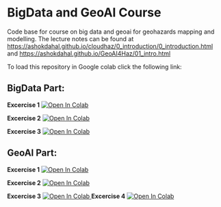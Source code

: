 # BigData and GeoAI Course
Code base for course on big data and geoai for geohazards mapping and modelling. The lecture notes can be found at https://ashokdahal.github.io/cloudhaz/0_introduction/0_introduction.html and https://ashokdahal.github.io/GeoAI4Haz/01_intro.html 

To load this repository in Google colab click the following link:
## BigData Part:
**Excercise 1** <a target="_blank" href="https://colab.research.google.com/github/ashokdahal/bigdata-geoai/blob/main/bigdata/DownloadImage.ipynb">
  <img src="https://colab.research.google.com/assets/colab-badge.svg" alt="Open In Colab"/>
</a>

**Excercise 2** <a target="_blank" href="https://colab.research.google.com/github/ashokdahal/bigdata-geoai/blob/main/bigdata/LandslideMapping.ipynb">
  <img src="https://colab.research.google.com/assets/colab-badge.svg" alt="Open In Colab"/>
</a>

**Excercise 3** <a target="_blank" href="https://colab.research.google.com/github/ashokdahal/bigdata-geoai/blob/main/bigdata/ThresholdPlayground.ipynb">
  <img src="https://colab.research.google.com/assets/colab-badge.svg" alt="Open In Colab"/>
</a>

## GeoAI Part:
**Excercise 1** <a target="_blank" href="https://colab.research.google.com/github/ashokdahal/bigdata-geoai/blob/main/geoai-excercises/lec1/Mapping.ipynb">
  <img src="https://colab.research.google.com/assets/colab-badge.svg" alt="Open In Colab"/>
</a>

**Excercise 2** <a target="_blank" href="https://colab.research.google.com/github/ashokdahal/bigdata-geoai/blob/main/geoai-excercises/lec2/ANN.ipynb">
  <img src="https://colab.research.google.com/assets/colab-badge.svg" alt="Open In Colab"/>
</a>

**Excercise 3** <a target="_blank" href="https://colab.research.google.com/github/ashokdahal/bigdata-geoai/blob/main/geoai-excercises/lec3/DataPreparationMapping.ipynb">
  <img src="https://colab.research.google.com/assets/colab-badge.svg" alt="Open In Colab"/>
</a>
**Excercise 4** <a target="_blank" href="https://colab.research.google.com/github/ashokdahal/bigdata-geoai/blob/main/geoai-excercises/lec3/CNN.ipynb">
  <img src="https://colab.research.google.com/assets/colab-badge.svg" alt="Open In Colab"/>
</a>
